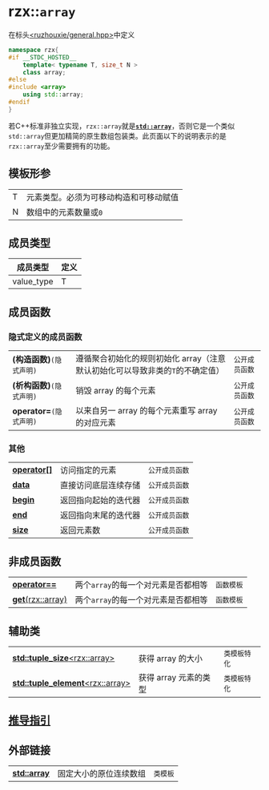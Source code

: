 # rzx::`array`
在标头[<ruzhouxie/general.hpp>](../headers/array.md "headers/array")中定义
```cpp
namespace rzx{
#if __STDC_HOSTED__
    template< typename T, size_t N >
    class array;
#else
#include <array>
    using std::array;
#endif
}
```
若C++标准非独立实现，`rzx::array`就是[**`std::array`**][std::array]，否则它是一个类似`std::array`但更加精简的原生数组包装类。此页面以下的说明表示的是`rzx::array`至少需要拥有的功能。
## 模板形参
|||
|-|-|
| T | 元素类型。必须为可移动构造和可移动赋值 |
| N | 数组中的元素数量或`0`​ |
## 成员类型
| 成员类型 | 定义 |
|-|-|
| value_type | T |
## 成员函数
### 隐式定义的成员函数
||||
|-|-|-|
| **(构造函数)**`(隐式声明)` | 遵循聚合初始化的规则初始化 array（注意默认初始化可以导致非类的`T`的不确定值） | `公开成员函数` |
|**(析构函数)**`(隐式声明)`|销毁 array 的每个元素|`公开成员函数`|
|**operator=**`(隐式声明)`|以来自另一 array 的每个元素重写 array 的对应元素|`公开成员函数`|
### 其他
||||
|-|-|-|
|[**operator[]**]()|访问指定的元素|`公开成员函数`|
|[**data**]()|直接访问底层连续存储|`公开成员函数`|
|[**begin**]()|返回指向起始的迭代器|`公开成员函数`|
|[**end**]()|返回指向末尾的迭代器|`公开成员函数`|
|[**size**]()|返回元素数|`公开成员函数`|
## 非成员函数
||||
|-|-|-|
|[**operator==**]()|两个`array`的每一个对元素是否都相等|`函数模板`|
|[**get**(rzx::array)]()|两个`array`的每一个对元素是否都相等|`函数模板`|
## 辅助类
||||
|-|-|-|
|[**std::tuple_size**\<rzx::array\>]()|获得 array 的大小|`类模板特化`|
|[**std::tuple_element**\<rzx::array\>]()|获得 array 元素的类型|`类模板特化`|
## [推导指引]()
## 外部链接
||||
|-|-|-|
|[**std::array**][std::array]|固定大小的原位连续数组|`类模板`|

[std::array]:https://zh.cppreference.com/w/cpp/container/array

  

 



  

 

